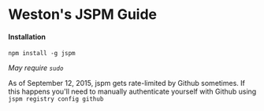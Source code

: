 # Weston's JSPM Guide

#### Installation
`npm install -g jspm`

_May require `sudo`_

As of September 12, 2015, jspm gets rate-limited by Github sometimes. If this happens you'll need to manually authenticate yourself with Github using
`jspm registry config github`
